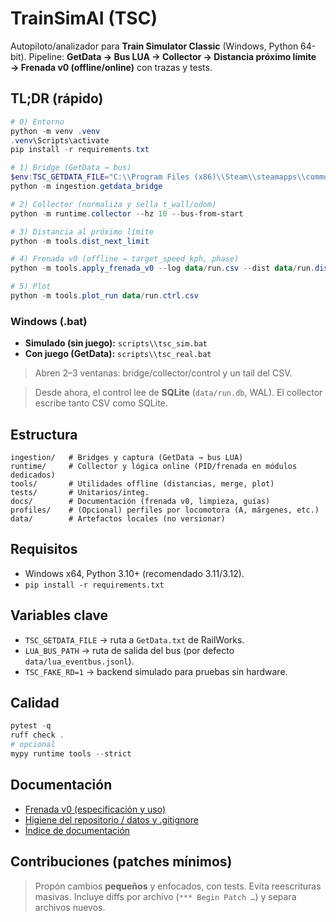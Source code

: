 # TrainSimAI (TSC)

Autopiloto/analizador para **Train Simulator Classic** (Windows, Python 64-bit).
Pipeline: **GetData → Bus LUA → Collector → Distancia próximo límite → Frenada v0 (offline/online)** con trazas y tests.

## TL;DR (rápido)

```powershell
# 0) Entorno
python -m venv .venv
.venv\Scripts\activate
pip install -r requirements.txt

# 1) Bridge (GetData → bus)
$env:TSC_GETDATA_FILE="C:\\Program Files (x86)\\Steam\\steamapps\\common\\RailWorks\\plugins\\GetData.txt"
python -m ingestion.getdata_bridge

# 2) Collector (normaliza y sella t_wall/odom)
python -m runtime.collector --hz 10 --bus-from-start

# 3) Distancia al próximo límite
python -m tools.dist_next_limit

# 4) Frenada v0 (offline → target_speed_kph, phase)
python -m tools.apply_frenada_v0 --log data/run.csv --dist data/run.dist.csv --events data/events.jsonl --out data/run.ctrl.csv --A 0.7 --margin-kph 3 --reaction 0.6

# 5) Plot
python -m tools.plot_run data/run.ctrl.csv
```


### Windows (.bat)

- **Simulado (sin juego):** `scripts\\tsc_sim.bat`
- **Con juego (GetData):** `scripts\\tsc_real.bat`
> Abren 2–3 ventanas: bridge/collector/control y un tail del CSV.

> Desde ahora, el control lee de **SQLite** (`data/run.db`, WAL). El collector escribe tanto CSV como SQLite.

## Estructura
```
ingestion/   # Bridges y captura (GetData → bus LUA)
runtime/     # Collector y lógica online (PID/frenada en módulos dedicados)
tools/       # Utilidades offline (distancias, merge, plot)
tests/       # Unitarios/integ.
docs/        # Documentación (frenada v0, limpieza, guías)
profiles/    # (Opcional) perfiles por locomotora (A, márgenes, etc.)
data/        # Artefactos locales (no versionar)
```

## Requisitos
- Windows x64, Python 3.10+ (recomendado 3.11/3.12).
- `pip install -r requirements.txt`

## Variables clave
- `TSC_GETDATA_FILE` → ruta a `GetData.txt` de RailWorks.
- `LUA_BUS_PATH` → ruta de salida del bus (por defecto `data/lua_eventbus.jsonl`).
- `TSC_FAKE_RD=1` → backend simulado para pruebas sin hardware.

## Calidad
```powershell
pytest -q
ruff check .
# opcional
mypy runtime tools --strict
```

## Documentación
- [Frenada v0 (especificación y uso)](docs/frenada_v0.md)
- [Higiene del repositorio / datos y .gitignore](docs/repo_limpieza.md)
- [Índice de documentación](docs/README.md)

## Contribuciones (patches mínimos)
> Propón cambios **pequeños** y enfocados, con tests. Evita reescrituras masivas.
Incluye diffs por archivo (`*** Begin Patch …`) y separa archivos nuevos.


